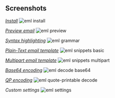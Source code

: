 ## Screenshots

*[Install](#eml-install)*
![eml install](https://cloud.githubusercontent.com/assets/164819/23042201/988b15f2-f44c-11e6-833a-99e6503718b9.gif)

*[Preview email](#eml-preview)*
![eml preview](https://cloud.githubusercontent.com/assets/164819/23978557/e6e62618-09b1-11e7-97be-7da1b902b38a.gif)

*[Syntax highlighting](#eml-grammar)*
![eml grammar](https://cloud.githubusercontent.com/assets/164819/23042206/9e354360-f44c-11e6-92d4-5ea9e90e2af6.gif)

*[Plain-Text email template](#eml-snippets-basic)*
![eml snippets basic](https://cloud.githubusercontent.com/assets/164819/23042214/a409a538-f44c-11e6-8182-7c11a0466a78.gif)

*[Multipart email template](#eml-snippets-multipart)*
![eml snippets multipart](https://cloud.githubusercontent.com/assets/164819/23042220/a6e7c5f0-f44c-11e6-961e-4e78a0bca9f4.gif)

*[Base64 encoding](#eml-decode-base64)*
![eml decode base64](https://cloud.githubusercontent.com/assets/164819/23042222/aa6dc774-f44c-11e6-8645-f0428c2b4577.gif)

*[QP encoding](#eml-quote-printable-decode)*
![eml quote-printable decode](https://cloud.githubusercontent.com/assets/164819/23193032/a48cb3b6-f85b-11e6-8e86-1da3ddff09bf.gif)

*Custom settings*
![eml settings](https://cloud.githubusercontent.com/assets/164819/23042236/b241d3e6-f44c-11e6-9ec6-be14742cd6de.gif)
